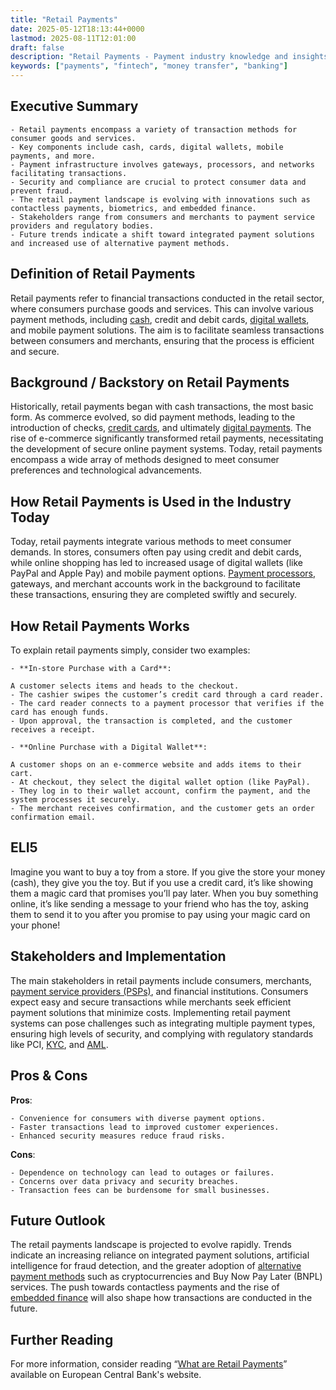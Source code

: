 ```yaml
---
title: "Retail Payments"
date: 2025-05-12T18:13:44+0000
lastmod: 2025-08-11T12:01:00
draft: false
description: "Retail Payments - Payment industry knowledge and insights"
keywords: ["payments", "fintech", "money transfer", "banking"]
---
```


## Executive Summary

 	- Retail payments encompass a variety of transaction methods for consumer goods and services.
 	- Key components include cash, cards, digital wallets, mobile payments, and more.
 	- Payment infrastructure involves gateways, processors, and networks facilitating transactions.
 	- Security and compliance are crucial to protect consumer data and prevent fraud.
 	- The retail payment landscape is evolving with innovations such as contactless payments, biometrics, and embedded finance.
 	- Stakeholders range from consumers and merchants to payment service providers and regulatory bodies.
 	- Future trends indicate a shift toward integrated payment solutions and increased use of alternative payment methods.

## Definition of Retail Payments
Retail payments refer to financial transactions conducted in the retail sector, where consumers purchase goods and services. This can involve various payment methods, including [cash](https://faisalkhanllc.xyz/resources/payments-wiki/c/cash/), credit and debit cards, [digital wallets](https://faisalkhanllc.xyz/resources/payments-wiki/d/digital-wallet/), and mobile payment solutions. The aim is to facilitate seamless transactions between consumers and merchants, ensuring that the process is efficient and secure.
## Background / Backstory on Retail Payments
Historically, retail payments began with cash transactions, the most basic form. As commerce evolved, so did payment methods, leading to the introduction of checks, [credit cards](https://faisalkhanllc.xyz/resources/payments-wiki/c/credit-card/), and ultimately [digital payments](https://faisalkhanllc.xyz/resources/payments-wiki/d/digital-payments/). The rise of e-commerce significantly transformed retail payments, necessitating the development of secure online payment systems. Today, retail payments encompass a wide array of methods designed to meet consumer preferences and technological advancements.
## How Retail Payments is Used in the Industry Today
Today, retail payments integrate various methods to meet consumer demands. In stores, consumers often pay using credit and debit cards, while online shopping has led to increased usage of digital wallets (like PayPal and Apple Pay) and mobile payment options. [Payment processors](https://faisalkhanllc.xyz/resources/payments-wiki/p/payment-processor/), gateways, and merchant accounts work in the background to facilitate these transactions, ensuring they are completed swiftly and securely.
## How Retail Payments Works
To explain retail payments simply, consider two examples:

 	- **In-store Purchase with a Card**:

 	A customer selects items and heads to the checkout.
 	- The cashier swipes the customer’s credit card through a card reader.
 	- The card reader connects to a payment processor that verifies if the card has enough funds.
 	- Upon approval, the transaction is completed, and the customer receives a receipt.

 	- **Online Purchase with a Digital Wallet**:

 	A customer shops on an e-commerce website and adds items to their cart.
 	- At checkout, they select the digital wallet option (like PayPal).
 	- They log in to their wallet account, confirm the payment, and the system processes it securely.
 	- The merchant receives confirmation, and the customer gets an order confirmation email.

## ELI5
Imagine you want to buy a toy from a store. If you give the store your money (cash), they give you the toy. But if you use a credit card, it’s like showing them a magic card that promises you’ll pay later. When you buy something online, it’s like sending a message to your friend who has the toy, asking them to send it to you after you promise to pay using your magic card on your phone!
## Stakeholders and Implementation
The main stakeholders in retail payments include consumers, merchants, [payment service providers (PSPs)](https://faisalkhanllc.xyz/resources/payments-wiki/p/payment-service-provider-psp/), and financial institutions. Consumers expect easy and secure transactions while merchants seek efficient payment solutions that minimize costs. Implementing retail payment systems can pose challenges such as integrating multiple payment types, ensuring high levels of security, and complying with regulatory standards like PCI, [KYC](https://faisalkhanllc.xyz/resources/payments-wiki/k/know-your-customer-kyc/), and [AML](https://faisalkhanllc.xyz/resources/payments-wiki/a/anti-money-laundering-aml/).
## Pros & Cons
**Pros**:

 	- Convenience for consumers with diverse payment options.
 	- Faster transactions lead to improved customer experiences.
 	- Enhanced security measures reduce fraud risks.

**Cons**:

 	- Dependence on technology can lead to outages or failures.
 	- Concerns over data privacy and security breaches.
 	- Transaction fees can be burdensome for small businesses.

## Future Outlook
The retail payments landscape is projected to evolve rapidly. Trends indicate an increasing reliance on integrated payment solutions, artificial intelligence for fraud detection, and the greater adoption of [alternative payment methods](https://faisalkhanllc.xyz/resources/payments-wiki/a/alternative-payment-methods-apms/) such as cryptocurrencies and Buy Now Pay Later (BNPL) services. The push towards contactless payments and the rise of [embedded finance](https://faisalkhanllc.xyz/resources/payments-wiki/e/embedded-finance/) will also shape how transactions are conducted in the future.
## Further Reading
For more information, consider reading “[What are Retail Payments](https://www.ecb.europa.eu/paym/integration/retail/html/index.en.html)” available on European Central Bank's website.